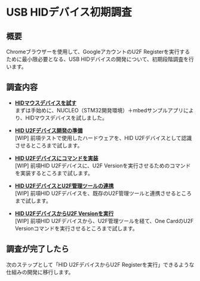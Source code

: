 # USB HIDデバイス初期調査

## 概要

Chromeブラウザーを使用して、GoogleアカウントのU2F Registerを実行するために最小限必要となる、USB HIDデバイスの開発について、初期段階調査を行います。

## 調査内容

- <b>[HIDマウスデバイスを試す](NUCLEO_HID_MOUSE.md)</b><br>
まずは手始めに、NUCLEO（STM32開発環境）＋mbedサンプルアプリにより、HIDマウスデバイスを試しました。

- <b>[HID U2Fデバイス開発の準備](NUCLEO_HID_U2F_PREPARE.md)</b><br>
[WIP] 前項テストで使用したハードウェアを、HID U2Fデバイスとして認識させるところまで試します。

- <b>[HID U2Fデバイスにコマンドを実装](NUCLEO_HID_U2F_COMMAND.md)</b><br>
[WIP] 前項HID U2Fデバイスに、U2F Versionを実行させるためのコマンドを実装するところまで試します。

- <b>[HID U2FデバイスとU2F管理ツールの連携](NUCLEO_HID_U2F_MNTTOOL.md)</b><br>
[WIP] 前項HID U2Fデバイスを、既存のU2F管理ツールと連携させるところまで試します。

- <b>[HID U2FデバイスからU2F Versionを実行](NUCLEO_HID_U2F_VERSION.md)</b><br>
[WIP] 前項HID U2Fデバイスから、U2F管理ツールを経て、One CardのU2F Versionコマンドを実行させるところまで試します。

## 調査が完了したら

次のステップとして「HID U2FデバイスからU2F Registerを実行」できるような仕組みの開発に移行します。
